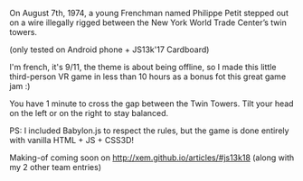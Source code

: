 On August 7th, 1974, a young Frenchman named Philippe Petit stepped out on a wire illegally rigged between the New York World Trade Center’s twin towers.

(only tested on Android phone + JS13k'17 Cardboard)

I'm french, it's 9/11, the theme is about being offline, so I made this little third-person VR game in less than 10 hours as a bonus fot this great game jam :)

You have 1 minute to cross the gap between the Twin Towers. Tilt your head on the left or on the right to stay balanced.

PS: I included Babylon.js to respect the rules, but the game is done entirely with vanilla HTML + JS + CSS3D!

Making-of coming soon on http://xem.github.io/articles/#js13k18 (along with my 2 other team entries)